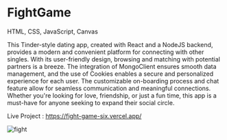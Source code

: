 # FightGame

HTML, CSS, JavaScript, Canvas

This Tinder-style dating app, created with React and a NodeJS backend, provides a modern and convenient platform for connecting with other singles. With its user-friendly design, browsing and matching with potential partners is a breeze. The integration of MongoClient ensures smooth data management, and the use of Cookies enables a secure and personalized experience for each user. The customizable on-boarding process and chat feature allow for seamless communication and meaningful connections. Whether you're looking for love, friendship, or just a fun time, this app is a must-have for anyone seeking to expand their social circle.

Live Project : https://fight-game-six.vercel.app/

![fight](https://user-images.githubusercontent.com/57075208/220983515-e1e9ae09-1bac-4870-8073-65454591a0ee.png)
 
